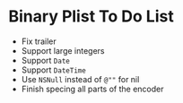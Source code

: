 # Binary Plist To Do List

* Fix trailer
* Support large integers
* Support `Date`
* Support `DateTime`
* Use `NSNull` instead of `@""` for nil
* Finish specing all parts of the encoder
